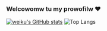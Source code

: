 ### Welcowomw tu my prowofilw ❤️ 
[![weiku's GitHub stats](https://github-readme-stats.vercel.app/api?username=AiverAiva)](https://github.com/anuraghazra/github-readme-stats)
![Top Langs](https://github-readme-stats.vercel.app/api/top-langs/?username=A&langs_count=8&theme=radical)
<!--
**WeiKuOuO/WeiKuOuO** is a ✨ _special_ ✨ repository because its `README.md` (this file) appears on your GitHub profile.

Here are some ideas to get you started:

- 🔭 I’m currently working on ...
- 🌱 I’m currently learning ...
- 👯 I’m looking to collaborate on ...
- 🤔 I’m looking for help with ...
- 💬 Ask me about ...
- 📫 How to reach me: ...
- 😄 Pronouns: ...
- ⚡ Fun fact: ...
-->

